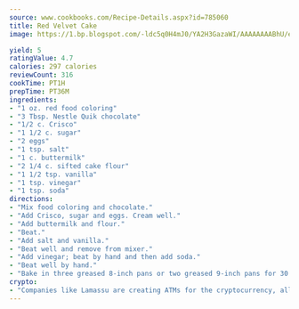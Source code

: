 ```yaml
---
source: www.cookbooks.com/Recipe-Details.aspx?id=785060
title: Red Velvet Cake
image: https://1.bp.blogspot.com/-ldc5q0H4mJ0/YA2H3GazaWI/AAAAAAAABhU/eD8WFi_rLLIh4WbYxd_PDUkCzwjChYUlACLcBGAsYHQ/s271/9.png

yield: 5
ratingValue: 4.7
calories: 297 calories
reviewCount: 316
cookTime: PT1H
prepTime: PT36M
ingredients:
- "1 oz. red food coloring"
- "3 Tbsp. Nestle Quik chocolate"
- "1/2 c. Crisco"
- "1 1/2 c. sugar"
- "2 eggs"
- "1 tsp. salt"
- "1 c. buttermilk"
- "2 1/4 c. sifted cake flour"
- "1 1/2 tsp. vanilla"
- "1 tsp. vinegar"
- "1 tsp. soda"
directions:
- "Mix food coloring and chocolate."
- "Add Crisco, sugar and eggs. Cream well."
- "Add buttermilk and flour."
- "Beat."
- "Add salt and vanilla."
- "Beat well and remove from mixer."
- "Add vinegar; beat by hand and then add soda."
- "Beat well by hand."
- "Bake in three greased 8-inch pans or two greased 9-inch pans for 30 to 35 minutes."
crypto:
- "Companies like Lamassu are creating ATMs for the cryptocurrency, allowing you to scan your Bitcoin QR code, enter your cash, and buy bitcoin with the push of a button."
---
```


